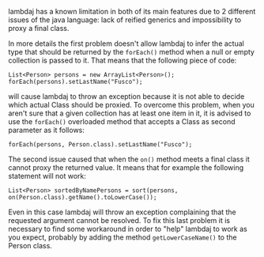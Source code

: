 lambdaj has a known limitation in both of its main features due to 2 different issues of the java language: lack of reified generics and impossibility to proxy a final class.

In more details the first problem doesn't allow lambdaj to infer the actual type that should be returned by the `forEach()` method when a null or empty collection is passed to it. That means that the following piece of code:

```
List<Person> persons = new ArrayList<Person>();
forEach(persons).setLastName("Fusco");
```

will cause lambdaj to throw an exception because it is not able to decide which actual Class should be proxied. To overcome this problem, when you aren't sure that a given collection has at least one item in it, it is advised to use the `forEach()` overloaded method that accepts a Class as second parameter as it follows:

```
forEach(persons, Person.class).setLastName("Fusco");
```

The second issue caused that when the `on()` method meets a final class it cannot proxy the returned value. It means that for example the following statement will not work:

```
List<Person> sortedByNamePersons = sort(persons, on(Person.class).getName().toLowerCase());
```

Even in this case lambdaj will throw an exception complaining that the requested argument cannot be resolved. To fix this last problem it is necessary to find some workaround in order to "help" lambdaj to work as you expect, probably by adding the method `getLowerCaseName()` to the Person class.